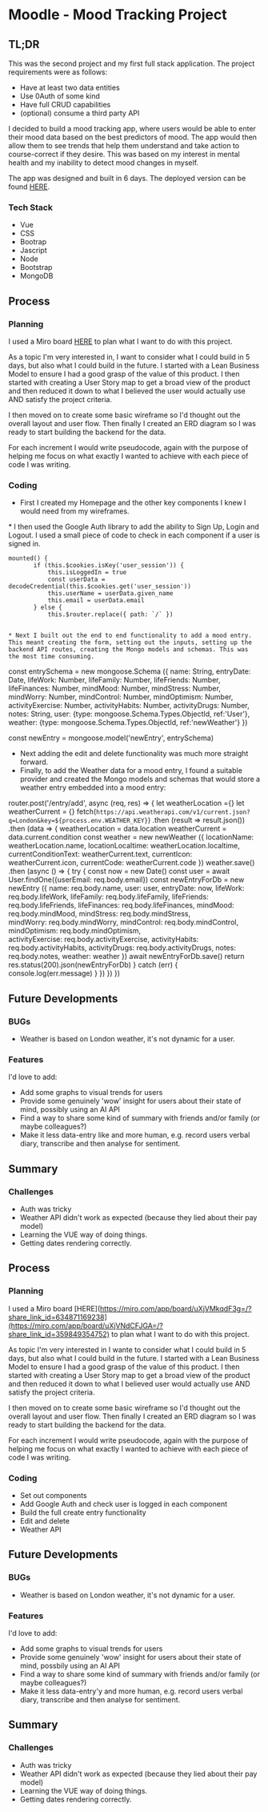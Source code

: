 # Moodle - Mood Tracking Project

## TL;DR
This was the second project and my first full stack application. The project requirements were as follows:
* Have at least two data entities
* Use 0Auth of some kind
* Have full CRUD capabilities
* (optional) consume a third party API

I decided to build a mood tracking app, where users would be able to enter their mood data based on the best predictors of mood. 
The app would then allow them to see trends that help them understand and take action to course-correct if they desire. 
This was based on my interest in mental health and my inability to detect mood changes in myself. 

The app was designed and built in 6 days. The deployed version can be found [HERE](https://moodle-me.netlify.app).


### Tech Stack
* Vue
* CSS
* Bootrap
* Jascript
* Node
* Bootstrap
* MongoDB


## Process

### Planning
I used a Miro board [HERE](https://miro.com/app/board/uXjVNdCFJGA=/?share_link_id=848523073155) to plan what I want to do with this project.

As a topic I'm very interested in, I want to consider what I could build in 5 days, but also what I could build in the future. I started with a Lean Business Model to ensure I had a good grasp of the value of this product. I then started with creating a User Story map to get a broad view of the product and then reduced it down to what I believed the user would actually use AND satisfy the project criteria. 

I then moved on to create some basic wireframe so I'd thought out the overall layout and user flow. Then finally I created an ERD diagram so I was ready to start building the backend for the data.

For each increment I would write pseudocode, again with the purpose of helping me focus on what exactly I wanted to achieve with each piece of code I was writing. 

### Coding 
* First I created my Homepage and the other key components I knew I would need from my wireframes. 
<screenshot of components list>
* I then used the Google Auth library to add the ability to Sign Up, Login and Logout. I used a small piece of code to check in each component if a user is signed in. 

``` 
mounted() {
       if (this.$cookies.isKey('user_session')) {
           this.isLoggedIn = true
           const userData = decodeCredential(this.$cookies.get('user_session'))
           this.userName = userData.given_name
           this.email = userData.email
       } else {
           this.$router.replace({ path: `/` })


* Next I built out the end to end functionality to add a mood entry. This meant creating the form, setting out the inputs, setting up the backend API routes, creating the Mongo models and schemas. This was the most time consuming. 

```
const entrySchema = new mongoose.Schema ({
 name:  String,
 entryDate: Date,
 lifeWork: Number,
 lifeFamily: Number,
 lifeFriends: Number,
 lifeFinances: Number,
 mindMood: Number,
 mindStress: Number,                  
 mindWorry: Number,
 mindControl: Number,
 mindOptimism: Number,                   
 activityExercise: Number,
 activityHabits: Number,
 activityDrugs: Number,
 notes: String,
 user: {type: mongoose.Schema.Types.ObjectId, ref:'User'},
 weather: {type: mongoose.Schema.Types.ObjectId, ref:'newWeather'}
})


const newEntry = mongoose.model('newEntry', entrySchema)

* Next adding the edit and delete functionality was much more straight forward. 
* Finally, to add the Weather data for a mood entry, I found a suitable provider and created the Mongo models and schemas that would store a weather entry embedded into a mood entry: 

router.post('/entry/add', async (req, res) => {
 let weatherLocation ={}
 let weatherCurrent = {}
 fetch(`https://api.weatherapi.com/v1/current.json?q=London&key=${process.env.WEATHER_KEY}`)
 .then (result => result.json())
 .then (data => {
   weatherLocation = data.location
   weatherCurrent = data.current.condition
   const weather = new newWeather ({
     locationName: weatherLocation.name,
     locationLocaltime: weatherLocation.localtime,
     currentConditionText: weatherCurrent.text,
     currentIcon: weatherCurrent.icon,
     currentCode: weatherCurrent.code
   })
  weather.save()
  .then (async () => {
     try {
       const now = new Date()
       const user = await User.findOne({userEmail: req.body.email})
       const newEntryForDb = new newEntry ({
         name: req.body.name,
         user: user,
         entryDate: now,
         lifeWork: req.body.lifeWork,
         lifeFamily: req.body.lifeFamily,
         lifeFriends: req.body.lifeFriends,
         lifeFinances: req.body.lifeFinances,
         mindMood: req.body.mindMood,
         mindStress: req.body.mindStress,         
         mindWorry: req.body.mindWorry,
         mindControl: req.body.mindControl,
         mindOptimism: req.body.mindOptimism,         
         activityExercise: req.body.activityExercise,
         activityHabits: req.body.activityHabits,
         activityDrugs: req.body.activityDrugs,
         notes: req.body.notes,
         weather: weather
       })
       await newEntryForDb.save()
       return res.status(200).json(newEntryForDb)
     }
     catch (err) {
       console.log(err.message)
     }
   })
 })
})


## Future Developments
### BUGs
* Weather is based on London weather, it's not dynamic for a user.

### Features
I'd love to add:
* Add some graphs to visual trends for users
* Provide some genuinely 'wow' insight for users about their state of mind, possibly using an AI API
* Find a way to share some kind of summary with friends and/or family (or maybe colleagues?)
* Make it less data-entry like and more human, e.g. record users verbal diary, transcribe and then analyse for sentiment. 
  
## Summary
### Challenges 
* Auth was tricky
* Weather API didn't work as expected (because they lied about their pay model)
* Learning the VUE way of doing things.
* Getting dates rendering correctly. 


## Process

### Planning
I used a Miro board [HERE](https://miro.com/app/board/uXjVMkqdF3g=/?share_link_id=634871169238](https://miro.com/app/board/uXjVNdCFJGA=/?share_link_id=359849354752) to plan what I want to do with this project.

As topic I'm very interested in I wante to consider what I could build in 5 days, but also what I could build in the future. I started with a Lean Business Model to ensure I had a good grasp of the value of this product. I then started with creating a User Story map to get a broad view of the product and then reduced it down to what I believed user would actually use AND satisfy the project criteria. 

I then moved on to create some basic wireframe so I'd thought out the overall layout and user flow. Then finally I created an ERD diagram so I was ready to start building the backend for the data.

For each increment I would write pseudocode, again with the purpose of helping me focus on what exactly I wanted to achieve with each piece of code I was writing. 

### Coding 
* Set out components
* Add Google Auth and check user is logged in each component
* Build the full create entry functionality
* Edit and delete
* Weather API

## Future Developments
### BUGs
* Weather is based on London weather, it's not dynamic for a user.

### Features
I'd love to add:
* Add some graphs to visual trends for users
* Provide some genuinely 'wow' insight for users about their state of mind, possbily using an AI API
* Find a way to share some kind of summary with friends and/or family (or maybe colleagues?)
* Make it less data-entry'y and more human, e.g. record users verbal diary, transcribe and then analyse for sentiment. 
  
## Summary
### Challenges 
* Auth was tricky
* Weather API didn't work as expected (because they lied about their pay model)
* Learning the VUE way of doing things.
* Getting dates rendering correctly. 


